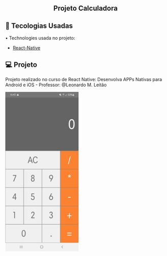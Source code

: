 <h2>
<p align="center">
  Projeto Calculadora
</p>
</h2>



## :rocket: Tecologias Usadas

• Technologies usada no projeto:

- [React-Native](https://reactnative.dev/)

## 💻 Projeto

Projeto realizado no curso de React Native: Desenvolva APPs Nativas para Android e iOS - Professor: @Leonardo M. Leitão



<img src="/uploads/img1.jpeg"  height="500"  alt="My cool logo"/>
